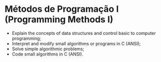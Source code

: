 # Métodos de Programação I (Programming Methods I)

* Explain the concepts of data structures and control basic to computer programming; 
* Interpret and modify small algorithms or programs in C (ANSI); 
* Solve simple algorithmic problems; 
* Code small algorithms in C (ANSI).